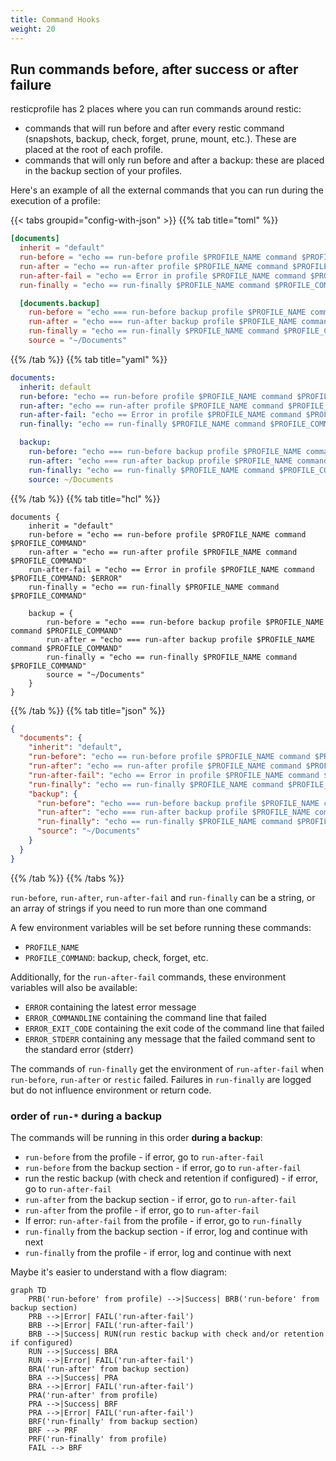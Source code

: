```yaml
---
title: Command Hooks
weight: 20
---
```



## Run commands before, after success or after failure

resticprofile has 2 places where you can run commands around restic:

- commands that will run before and after every restic command (snapshots, backup, check, forget, prune, mount, etc.). These are placed at the root of each profile.
- commands that will only run before and after a backup: these are placed in the backup section of your profiles.

Here's an example of all the external commands that you can run during the execution of a profile:

{{< tabs groupid="config-with-json" >}}
{{% tab title="toml" %}}

```toml
[documents]
  inherit = "default"
  run-before = "echo == run-before profile $PROFILE_NAME command $PROFILE_COMMAND"
  run-after = "echo == run-after profile $PROFILE_NAME command $PROFILE_COMMAND"
  run-after-fail = "echo == Error in profile $PROFILE_NAME command $PROFILE_COMMAND: $ERROR"
  run-finally = "echo == run-finally $PROFILE_NAME command $PROFILE_COMMAND"

  [documents.backup]
    run-before = "echo === run-before backup profile $PROFILE_NAME command $PROFILE_COMMAND"
    run-after = "echo === run-after backup profile $PROFILE_NAME command $PROFILE_COMMAND"
    run-finally = "echo == run-finally $PROFILE_NAME command $PROFILE_COMMAND"
    source = "~/Documents"

```

{{% /tab %}}
{{% tab title="yaml" %}}

```yaml
documents:
  inherit: default
  run-before: "echo == run-before profile $PROFILE_NAME command $PROFILE_COMMAND"
  run-after: "echo == run-after profile $PROFILE_NAME command $PROFILE_COMMAND"
  run-after-fail: "echo == Error in profile $PROFILE_NAME command $PROFILE_COMMAND: $ERROR"
  run-finally: "echo == run-finally $PROFILE_NAME command $PROFILE_COMMAND"

  backup:
    run-before: "echo === run-before backup profile $PROFILE_NAME command $PROFILE_COMMAND"
    run-after: "echo === run-after backup profile $PROFILE_NAME command $PROFILE_COMMAND"
    run-finally: "echo == run-finally $PROFILE_NAME command $PROFILE_COMMAND"
    source: ~/Documents
```

{{% /tab %}}
{{% tab title="hcl" %}}

```hcl
documents {
    inherit = "default"
    run-before = "echo == run-before profile $PROFILE_NAME command $PROFILE_COMMAND"
    run-after = "echo == run-after profile $PROFILE_NAME command $PROFILE_COMMAND"
    run-after-fail = "echo == Error in profile $PROFILE_NAME command $PROFILE_COMMAND: $ERROR"
    run-finally = "echo == run-finally $PROFILE_NAME command $PROFILE_COMMAND"

    backup = {
        run-before = "echo === run-before backup profile $PROFILE_NAME command $PROFILE_COMMAND"
        run-after = "echo === run-after backup profile $PROFILE_NAME command $PROFILE_COMMAND"
        run-finally = "echo == run-finally $PROFILE_NAME command $PROFILE_COMMAND"
        source = "~/Documents"
    }
}
```

{{% /tab %}}
{{% tab title="json" %}}

```json
{
  "documents": {
    "inherit": "default",
    "run-before": "echo == run-before profile $PROFILE_NAME command $PROFILE_COMMAND",
    "run-after": "echo == run-after profile $PROFILE_NAME command $PROFILE_COMMAND",
    "run-after-fail": "echo == Error in profile $PROFILE_NAME command $PROFILE_COMMAND: $ERROR",
    "run-finally": "echo == run-finally $PROFILE_NAME command $PROFILE_COMMAND",
    "backup": {
      "run-before": "echo === run-before backup profile $PROFILE_NAME command $PROFILE_COMMAND",
      "run-after": "echo === run-after backup profile $PROFILE_NAME command $PROFILE_COMMAND",
      "run-finally": "echo == run-finally $PROFILE_NAME command $PROFILE_COMMAND",
      "source": "~/Documents"
    }
  }
}
```

{{% /tab %}}
{{% /tabs %}}

`run-before`, `run-after`, `run-after-fail` and `run-finally` can be a string, or an array of strings if you need to run more than one command

A few environment variables will be set before running these commands:
- `PROFILE_NAME`
- `PROFILE_COMMAND`: backup, check, forget, etc.

Additionally, for the `run-after-fail` commands, these environment variables will also be available:
- `ERROR` containing the latest error message
- `ERROR_COMMANDLINE` containing the command line that failed
- `ERROR_EXIT_CODE` containing the exit code of the command line that failed
- `ERROR_STDERR` containing any message that the failed command sent to the standard error (stderr)

The commands of `run-finally` get the environment of `run-after-fail` when `run-before`, `run-after` or `restic` failed. 
Failures in `run-finally` are logged but do not influence environment or return code.

### order of `run-*` during a backup

The commands will be running in this order **during a backup**:
- `run-before` from the profile - if error, go to `run-after-fail`
- `run-before` from the backup section - if error, go to `run-after-fail`
- run the restic backup (with check and retention if configured) - if error, go to `run-after-fail`
- `run-after` from the backup section - if error, go to `run-after-fail`
- `run-after` from the profile - if error, go to `run-after-fail`
- If error: `run-after-fail` from the profile - if error, go to `run-finally`
- `run-finally` from the backup section - if error, log and continue with next
- `run-finally` from the profile - if error, log and continue with next

Maybe it's easier to understand with a flow diagram:


```mermaid
graph TD
    PRB('run-before' from profile) -->|Success| BRB('run-before' from backup section)
    PRB -->|Error| FAIL('run-after-fail')
    BRB -->|Error| FAIL('run-after-fail')
    BRB -->|Success| RUN(run restic backup with check and/or retention if configured)
    RUN -->|Success| BRA
    RUN -->|Error| FAIL('run-after-fail')
    BRA('run-after' from backup section)
    BRA -->|Success| PRA
    BRA -->|Error| FAIL('run-after-fail')
    PRA('run-after' from profile)
    PRA -->|Success| BRF
    PRA -->|Error| FAIL('run-after-fail')
    BRF('run-finally' from backup section)
    BRF --> PRF
    PRF('run-finally' from profile)
    FAIL --> BRF
```

